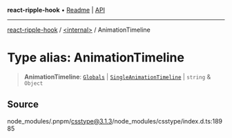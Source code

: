 **react-ripple-hook** • [Readme](../../README.md) \| [API](../../globals.md)

***

[react-ripple-hook](../../README.md) / [\<internal\>](../README.md) / AnimationTimeline

# Type alias: AnimationTimeline

> **AnimationTimeline**: [`Globals`](Globals.md) \| [`SingleAnimationTimeline`](SingleAnimationTimeline.md) \| `string` & `Object`

## Source

node\_modules/.pnpm/csstype@3.1.3/node\_modules/csstype/index.d.ts:18985
